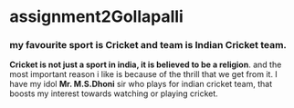 # assignment2Gollapalli


### my favourite sport is Cricket and team is Indian Cricket team.

**Cricket is not just a sport in india, it is believed to be a religion**. and the most important reason i like is because of the thrill that we get from it. I have my idol **Mr. M.S.Dhoni** sir who plays for indian cricket team, that boosts my interest towards watching or playing cricket.